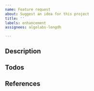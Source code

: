 ```yaml
---
name: Feature request
about: Suggest an idea for this project
title: ''
labels: enhancement
assignees: algolabs-longdh

---
```


## Description

## Todos

## References